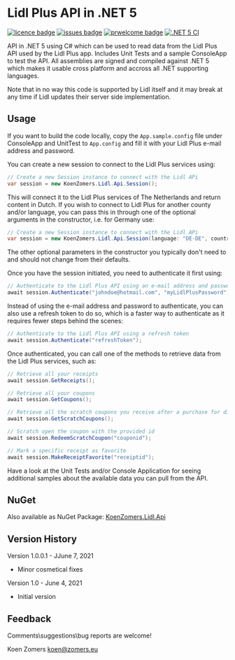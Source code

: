 # Lidl Plus API in .NET 5

[![licence badge]][licence]
[![issues badge]][issues]
[![prwelcome badge]][prwelcome]
[![.NET 5 CI](https://github.com/KoenZomers/LidlApi/actions/workflows/dotnet.yml/badge.svg)](https://github.com/KoenZomers/LidlApi/actions/workflows/dotnet.yml)

[licence badge]:https://img.shields.io/badge/license-Apache2-blue.svg
[issues badge]:https://img.shields.io/github/issues/koenzomers/LidlApi.svg
[prwelcome badge]:https://img.shields.io/badge/PRs-welcome-brightgreen.svg?style=flat-square

[licence]:https://github.com/koenzomers/LidlApi/blob/master/LICENSE.md
[issues]:https://github.com/koenzomers/LidlApi/issues
[prwelcome]:http://makeapullrequest.com

API in .NET 5 using C# which can be used to read data from the Lidl Plus API used by the Lidl Plus app. Includes Unit Tests and a sample ConsoleApp to test the API. All assemblies are signed and compiled against .NET 5 which makes it usable cross platform and accross all .NET supporting languages.

Note that in no way this code is supported by Lidl itself and it may break at any time if Lidl updates their server side implementation.

## Usage

If you want to build the code locally, copy the `App.sample.config` file under ConsoleApp and UnitTest to `App.config` and fill it with your Lidl Plus e-mail address and password.

You can create a new session to connect to the Lidl Plus services using:

```C#
// Create a new Session instance to connect with the Lidl APi
var session = new KoenZomers.Lidl.Api.Session();
```

This will connect it to the Lidl Plus services of The Netherlands and return content in Dutch. If you wish to connect to Lidl Plus for another county and/or language, you can pass this in through one of the optional arguments in the constructor, i.e. for Germany use:

```C#
// Create a new Session instance to connect with the Lidl APi
var session = new KoenZomers.Lidl.Api.Session(language: "DE-DE", country: "DE");
```

The other optional parameters in the constructor you typically don't need to and should not change from their defaults.

Once you have the session initiated, you need to authenticate it first using:

```C#
// Authenticate to the Lidl Plus API using an e-mail address and password
await session.Authenticate("johndoe@hotmail.com", "myLidlPlusPassword");
```

Instead of using the e-mail address and password to authenticate, you can also use a refresh token to do so, which is a faster way to authenticate as it requires fewer steps behind the scenes:

```C#
// Authenticate to the Lidl Plus API using a refresh token
await session.Authenticate("refreshToken");
```

Once authenticated, you can call one of the methods to retrieve data from the Lidl Plus services, such as:

```C#
// Retrieve all your receipts
await session.GetReceipts();

// Retrieve all your coupons
await session.GetCoupons();

// Retrieve all the scratch coupons you receive after a purchase for discounts on items
await session.GetScratchCoupons();

// Scratch open the coupon with the provided id
await session.RedeemScratchCoupon("couponid");

// Mark a specific receipt as favorite
await session.MakeReceiptFavorite("receiptid");
```

Have a look at the Unit Tests and/or Console Application for seeing additional samples about the available data you can pull from the API.

## NuGet

Also available as NuGet Package: [KoenZomers.Lidl.Api](https://www.nuget.org/packages/KoenZomers.Lidl.Api/)

## Version History

Version 1.0.0.1 - JJune 7, 2021

- Minor cosmetical fixes

Version 1.0 - June 4, 2021

- Initial version

## Feedback

Comments\suggestions\bug reports are welcome!

Koen Zomers
koen@zomers.eu
